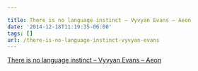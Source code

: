 ```yaml
---

title: There is no language instinct – Vyvyan Evans – Aeon
date: '2014-12-18T11:19:35-06:00'
tags: []
url: /there-is-no-language-instinct-vyvyan-evans
---
```

<a href="http://aeon.co/magazine/culture/there-is-no-language-instinct/">There is no language instinct – Vyvyan Evans – Aeon</a><br/>
